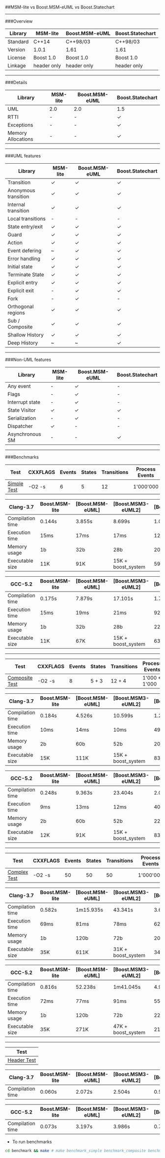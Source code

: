 ##MSM-lite vs Boost.MSM-eUML vs Boost.Statechart

----

###Overview

| Library     | MSM-lite    | Boost.MSM-eUML  | Boost.Statechart |
| --------    | ----------- | --------------- | ---------------- |
| Standard    | C++14       | C++98/03        | C++98/03         |
| Version     | 1.0.1       | 1.61            | 1.61             |
| License     | Boost 1.0   | Boost 1.0       | Boost 1.0        |
| Linkage     | header only | header only     | header only      |

----

###Details

| Library            | MSM-lite    | Boost.MSM-eUML  | Boost.Statechart |
| ------------------ | ----------- | --------------- | ---------------- |
| UML                | 2.0         | 2.0             | 1.5              |
| RTTI               | -           | -               | ✓                |
| Exceptions         | -           | -               | ✓                |
| Memory Allocations | -           | -               | ✓                |

----

###UML features

| Library              | MSM-lite | Boost.MSM-eUML | Boost.Statechart |
| -------------------- | -------- | -------------- | ---------------- |
| Transition           | ✓        | ✓              | ✓                |
| Anonymous transition | ✓        | ✓              | ✓                |
| Internal transition  | ✓        | ✓              | ✓                |
| Local transitions    | -        | -              | -                |
| State entry/exit     | ✓        | ✓              | ✓                |
| Guard                | ✓        | ✓              | ✓                |
| Action               | ✓        | ✓              | ✓                |
| Event defering       | ~        | ✓              | ✓                |
| Error handling       | ✓        | ✓              | ✓                |
| Initial state        | ✓        | ✓              | ✓                |
| Terminate State      | ✓        | ✓              | ✓                |
| Explicit entry       | ✓        | ✓              | ✓                |
| Explicit exit        | -        | ✓              | ✓                |
| Fork                 | -        | ✓              | -                |
| Orthogonal regions   | ✓        | ✓              | ✓                |
| Sub / Composite      | ✓        | ✓              | ✓                |
| Shallow History      | ✓        | ✓              | ✓                |
| Deep History         | ~        | ~              | ✓                |

----

###Non-UML features

| Library              | MSM-lite | Boost.MSM-eUML | Boost.Statechart |
| -------------------- | -------- | -------------- | ---------------- |
| Any event            | -        | ✓              | -                |
| Flags                | -        | ✓              | -                |
| Interrupt state      | -        | ✓              | -                |
| State Visitor        | ✓        | ✓              | ✓                |
| Serialization        | -        | ✓              | -                |
| Dispatcher           | ✓        | -              | -                |
| Asynchronous SM      | -        | -              | ✓                |

----

###Benchmarks

| Test | CXXFLAGS | Events | States | Transitions | Process Events |
| ---- | -------- | ------ | ------ | ----------- | -------------- |
|[Simple Test](https://github.com/boost-experimental/msm-lite/tree/master/test/pt/simple) | -O2 -s | 6 | 5 | 12 | 1'000'000 |

| Clang-3.7        | Boost.MSM-lite | [Boost.MSM-eUML] | [Boost.MSM3-eUML2] |[Boost.Statechart] |
|------------------|----------------|------------------|--------------------|-------------------|
| Compilation time | 0.144s         | 3.855s           | 8.699s             | 1.028s            |
| Execution time   | 15ms           | 17ms             | 17ms               | 1232ms            |
| Memory usage     | 1b             | 32b              | 28b                | 200b              |
| Executable size  | 11K            | 91K              | 15K + boost_system | 59K               |

| GCC-5.2          | Boost.MSM-lite | [Boost.MSM-eUML] | [Boost.MSM3-eUML2] |[Boost.Statechart] |
|------------------|----------------|------------------|--------------------|-------------------|
| Compilation time | 0.175s         | 7.879s           | 17.101s            | 1.790s            |
| Execution time   | 15ms           | 19ms             | 21ms               | 929ms             |
| Memory usage     | 1b             | 32b              | 28b                | 224b              |
| Executable size  | 11K            | 67K              | 15K + boost_system | 63K               |

---------------------------------------

| Test | CXXFLAGS | Events | States | Transitions | Process Events |
| ---- | -------- | ------ | ------ | ----------- | -------------- |
|[Composite Test](https://github.com/boost-experimental/msm-lite/tree/master/test/pt/composite) | -O2 -s | 8 | 5 + 3 | 12 + 4 | 1'000 * 1'000 |

| Clang-3.7        | Boost.MSM-lite | [Boost.MSM-eUML] | [Boost.MSM3-eUML2] | [Boost.Statechart] |
|------------------|----------------|------------------|--------------------|--------------------|
| Compilation time | 0.184s         | 4.526s           | 10.599s            | 1.293s             |
| Execution time   | 10ms           | 14ms             | 10ms               | 491ms              |
| Memory usage     | 2b             | 60b              | 52b                | 200b               |
| Executable size  | 15K            | 111K             | 15K + boost_system | 83K                |

| GCC-5.2          | Boost.MSM-lite | [Boost.MSM-eUML] | [Boost.MSM3-eUML2] | [Boost.Statechart] |
|------------------|----------------|------------------|--------------------|--------------------|
| Compilation time | 0.248s         | 9.363s           | 23.404s            | 2.037s             |
| Execution time   | 9ms            | 13ms             | 12ms               | 404ms              |
| Memory usage     | 2b             | 60b              | 52b                | 224b               |
| Executable size  | 12K            | 91K              | 15K + boost_system | 83K                |

---

| Test | CXXFLAGS | Events | States | Transitions | Process Events |
| ---- | -------- | ------ | ------ | ----------- | -------------- |
|[Complex Test](https://github.com/boost-experimental/msm-lite/tree/master/test/pt/complex) | -O2 -s | 50 | 50 | 50 | 1'000'000 |

| Clang-3.7        | Boost.MSM-lite | [Boost.MSM-eUML] | [Boost.MSM3-eUML2] | [Boost.Statechart] |
|------------------|----------------|------------------|--------------------|--------------------|
| Compilation time | 0.582s         | 1m15.935s        | 43.341s            | 3.661s             |
| Execution time   | 69ms           | 81ms             | 78ms               | 6221ms             |
| Memory usage     | 1b             | 120b             | 72b                | 200b               |
| Executable size  | 35K            | 611K             | 31K + boost_system | 343K               |

| GCC-5.2          | Boost.MSM-lite | [Boost.MSM-eUML] | [Boost.MSM3-eUML2] | [Boost.Statechart] |
|------------------|----------------|------------------|--------------------|--------------------|
| Compilation time | 0.816s         | 52.238s          | 1m41.045s          | 4.997s             |
| Execution time   | 72ms           | 77ms             | 91ms               | 5520ms             |
| Memory usage     | 1b             | 120b             | 72b                | 224b               |
| Executable size  | 35K            | 271K             | 47K + boost_system | 215K               |

---

| Test |
| ---- |
|[Header Test](https://github.com/boost-experimental/msm-lite/tree/master/test/pt/header) |

| Clang-3.7        | Boost.MSM-lite | [Boost.MSM-eUML] | [Boost.MSM3-eUML2] | [Boost.Statechart] |
|------------------|----------------|------------------|--------------------|--------------------|
| Compilation time | 0.060s         | 2.072s           | 2.504s             | 0.552s             |

| GCC-5.2          | Boost.MSM-lite | [Boost.MSM-eUML] | [Boost.MSM3-eUML2] | [Boost.Statechart] |
|------------------|----------------|------------------|--------------------|--------------------|
| Compilation time | 0.073s         | 3.197s           | 3.986s             | 0.704s             |


* To run benchmarks

```sh
cd benchmark && make # make benchmark_simple benchmark_composite benchmark_complex
```


